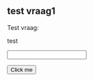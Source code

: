 ## test vraag1 


Test vraag:

test

<input type="text" id="name" name="name"/>

<button onclick="myFunction(){var test =document.getElementById(`name`).value; console.log(test)}">Click me</button>

